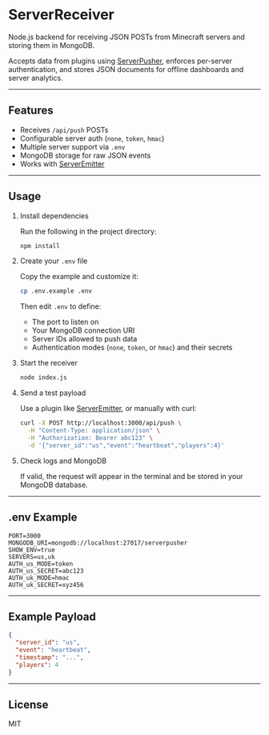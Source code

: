# ServerReceiver

Node.js backend for receiving JSON POSTs from Minecraft servers and storing them in MongoDB.

Accepts data from plugins using [ServerPusher](https://github.com/CappyTech/ServerPusher), enforces per-server authentication, and stores JSON documents for offline dashboards and server analytics.

---

## Features

- Receives `/api/push` POSTs
- Configurable server auth (`none`, `token`, `hmac`)
- Multiple server support via `.env`
- MongoDB storage for raw JSON events
- Works with [ServerEmitter](https://github.com/CappyTech/ServerEmitter)

---

## Usage

1. Install dependencies

   Run the following in the project directory:

   ```bash
   npm install
   ```

2. Create your `.env` file

   Copy the example and customize it:

   ```bash
   cp .env.example .env
   ```

   Then edit `.env` to define:
   - The port to listen on
   - Your MongoDB connection URI
   - Server IDs allowed to push data
   - Authentication modes (`none`, `token`, or `hmac`) and their secrets

3. Start the receiver

   ```bash
   node index.js
   ```

4. Send a test payload

   Use a plugin like [ServerEmitter](https://github.com/CappyTech/ServerEmitter), or manually with curl:

   ```bash
   curl -X POST http://localhost:3000/api/push \
     -H "Content-Type: application/json" \
     -H "Authorization: Bearer abc123" \
     -d '{"server_id":"us","event":"heartbeat","players":4}'
   ```

5. Check logs and MongoDB

   If valid, the request will appear in the terminal and be stored in your MongoDB database.

---

## .env Example

```env
PORT=3000
MONGODB_URI=mongodb://localhost:27017/serverpusher
SHOW_ENV=true
SERVERS=us,uk
AUTH_us_MODE=token
AUTH_us_SECRET=abc123
AUTH_uk_MODE=hmac
AUTH_uk_SECRET=xyz456
```

---

## Example Payload

```json
{
  "server_id": "us",
  "event": "heartbeat",
  "timestamp": "...",
  "players": 4
}
```

---

## License

MIT

